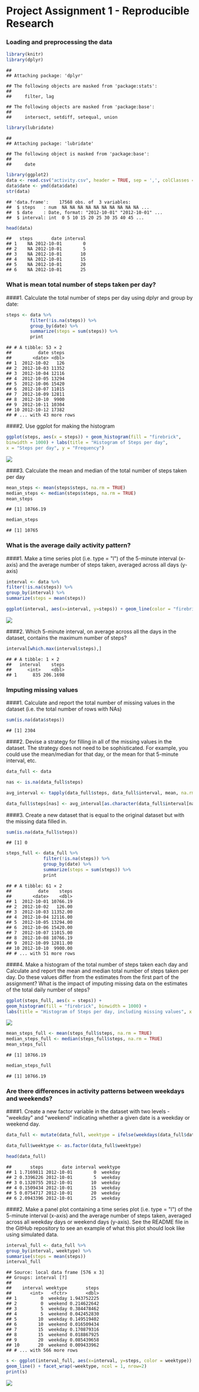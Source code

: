 # Project Assignment 1 - Reproducible Research
### Loading and preprocessing the data

```r
library(knitr)
library(dplyr)
```

```
## 
## Attaching package: 'dplyr'
```

```
## The following objects are masked from 'package:stats':
## 
##     filter, lag
```

```
## The following objects are masked from 'package:base':
## 
##     intersect, setdiff, setequal, union
```

```r
library(lubridate)
```

```
## 
## Attaching package: 'lubridate'
```

```
## The following object is masked from 'package:base':
## 
##     date
```

```r
library(ggplot2)
data <- read.csv("activity.csv", header = TRUE, sep = ',', colClasses = c("numeric", "character", "integer"))
data$date <- ymd(data$date)
str(data)
```

```
## 'data.frame':	17568 obs. of  3 variables:
##  $ steps   : num  NA NA NA NA NA NA NA NA NA NA ...
##  $ date    : Date, format: "2012-10-01" "2012-10-01" ...
##  $ interval: int  0 5 10 15 20 25 30 35 40 45 ...
```

```r
head(data)
```

```
##   steps       date interval
## 1    NA 2012-10-01        0
## 2    NA 2012-10-01        5
## 3    NA 2012-10-01       10
## 4    NA 2012-10-01       15
## 5    NA 2012-10-01       20
## 6    NA 2012-10-01       25
```

### What is mean total number of steps taken per day?
####1. Calculate the total number of steps per day using dplyr and group by date:

```r
steps <- data %>%
         filter(!is.na(steps)) %>%
         group_by(date) %>%
         summarize(steps = sum(steps)) %>%
         print
```

```
## # A tibble: 53 × 2
##          date steps
##        <date> <dbl>
## 1  2012-10-02   126
## 2  2012-10-03 11352
## 3  2012-10-04 12116
## 4  2012-10-05 13294
## 5  2012-10-06 15420
## 6  2012-10-07 11015
## 7  2012-10-09 12811
## 8  2012-10-10  9900
## 9  2012-10-11 10304
## 10 2012-10-12 17382
## # ... with 43 more rows
```

####2. Use ggplot for making the histogram

```r
ggplot(steps, aes(x = steps)) + geom_histogram(fill = "firebrick", 
binwidth = 1000) + labs(title = "Histogram of Steps per day", 
x = "Steps per day", y = "Frequency")
```

![](PA1_template_files/figure-html/unnamed-chunk-3-1.png)<!-- -->

####3. Calculate the mean and median of the total number of steps taken per day

```r
mean_steps <- mean(steps$steps, na.rm = TRUE)
median_steps <- median(steps$steps, na.rm = TRUE)
mean_steps
```

```
## [1] 10766.19
```

```r
median_steps
```

```
## [1] 10765
```

### What is the average daily activity pattern?
####1. Make a time series plot (i.e. type = "l") of the 5-minute interval (x-axis) and the average number of steps taken, averaged across all days (y-axis)

```r
interval <- data %>%
filter(!is.na(steps)) %>%
group_by(interval) %>%
summarize(steps = mean(steps))

ggplot(interval, aes(x=interval, y=steps)) + geom_line(color = "firebrick")
```

![](PA1_template_files/figure-html/unnamed-chunk-5-1.png)<!-- -->

####2. Which 5-minute interval, on average across all the days in the dataset, contains the maximum number of steps?

```r
interval[which.max(interval$steps),]
```

```
## # A tibble: 1 × 2
##   interval    steps
##      <int>    <dbl>
## 1      835 206.1698
```

### Imputing missing values
####1. Calculate and report the total number of missing values in the dataset (i.e. the total number of rows with NAs)

```r
sum(is.na(data$steps))
```

```
## [1] 2304
```

####2. Devise a strategy for filling in all of the missing values in the dataset. The strategy does not need to be sophisticated. For example, you could use the mean/median for that day, or the mean for that 5-minute interval, etc.

```r
data_full <- data

nas <- is.na(data_full$steps)

avg_interval <- tapply(data_full$steps, data_full$interval, mean, na.rm=TRUE, simplify=TRUE)

data_full$steps[nas] <- avg_interval[as.character(data_full$interval[nas])]
```

####3. Create a new dataset that is equal to the original dataset but with the missing data filled in.

```r
sum(is.na(data_full$steps))
```

```
## [1] 0
```

```r
steps_full <- data_full %>%
              filter(!is.na(steps)) %>%
              group_by(date) %>%
              summarize(steps = sum(steps)) %>%
              print
```

```
## # A tibble: 61 × 2
##          date    steps
##        <date>    <dbl>
## 1  2012-10-01 10766.19
## 2  2012-10-02   126.00
## 3  2012-10-03 11352.00
## 4  2012-10-04 12116.00
## 5  2012-10-05 13294.00
## 6  2012-10-06 15420.00
## 7  2012-10-07 11015.00
## 8  2012-10-08 10766.19
## 9  2012-10-09 12811.00
## 10 2012-10-10  9900.00
## # ... with 51 more rows
```

####4. Make a histogram of the total number of steps taken each day and Calculate and report the mean and median total number of steps taken per day. Do these values differ from the estimates from the first part of the assignment? What is the impact of imputing missing data on the estimates of the total daily number of steps?

```r
ggplot(steps_full, aes(x = steps)) +
geom_histogram(fill = "firebrick", binwidth = 1000) +
labs(title = "Histogram of Steps per day, including missing values", x = "Steps per day", y = "Frequency")
```

![](PA1_template_files/figure-html/unnamed-chunk-10-1.png)<!-- -->

```r
mean_steps_full <- mean(steps_full$steps, na.rm = TRUE)
median_steps_full <- median(steps_full$steps, na.rm = TRUE)
mean_steps_full
```

```
## [1] 10766.19
```

```r
median_steps_full
```

```
## [1] 10766.19
```

### Are there differences in activity patterns between weekdays and weekends?
####1. Create a new factor variable in the dataset with two levels - "weekday" and "weekend" indicating whether a given date is a weekday or weekend day.

```r
data_full <- mutate(data_full, weektype = ifelse(weekdays(data_full$date) == "sabado" | weekdays(data_full$date) == "domingo", "weekend", "weekday"))

data_full$weektype <- as.factor(data_full$weektype)

head(data_full)
```

```
##       steps       date interval weektype
## 1 1.7169811 2012-10-01        0  weekday
## 2 0.3396226 2012-10-01        5  weekday
## 3 0.1320755 2012-10-01       10  weekday
## 4 0.1509434 2012-10-01       15  weekday
## 5 0.0754717 2012-10-01       20  weekday
## 6 2.0943396 2012-10-01       25  weekday
```

####2. Make a panel plot containing a time series plot (i.e. type = "l") of the 5-minute interval (x-axis) and the average number of steps taken, averaged across all weekday days or weekend days (y-axis). See the README file in the GitHub repository to see an example of what this plot should look like using simulated data.

```r
interval_full <- data_full %>%
group_by(interval, weektype) %>%
summarise(steps = mean(steps))
interval_full
```

```
## Source: local data frame [576 x 3]
## Groups: interval [?]
## 
##    interval weektype       steps
##       <int>   <fctr>       <dbl>
## 1         0  weekday 1.943752225
## 2         0  weekend 0.214622642
## 3         5  weekday 0.384478462
## 4         5  weekend 0.042452830
## 5        10  weekday 0.149519402
## 6        10  weekend 0.016509434
## 7        15  weekday 0.170879316
## 8        15  weekend 0.018867925
## 9        20  weekday 0.085439658
## 10       20  weekend 0.009433962
## # ... with 566 more rows
```

```r
s <- ggplot(interval_full, aes(x=interval, y=steps, color = weektype)) +
geom_line() + facet_wrap(~weektype, ncol = 1, nrow=2)
print(s)
```

![](PA1_template_files/figure-html/unnamed-chunk-12-1.png)<!-- -->

